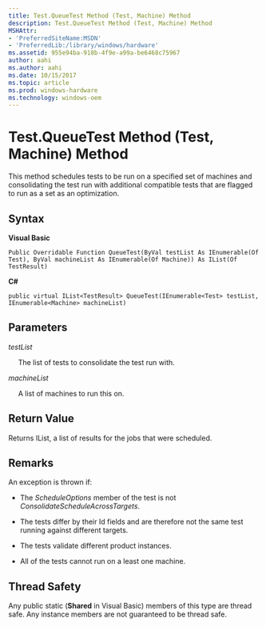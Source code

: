```yaml
---
title: Test.QueueTest Method (Test, Machine) Method
description: Test.QueueTest Method (Test, Machine) Method
MSHAttr:
- 'PreferredSiteName:MSDN'
- 'PreferredLib:/library/windows/hardware'
ms.assetid: 955e94ba-918b-4f9e-a99a-be6468c75967
author: aahi
ms.author: aahi
ms.date: 10/15/2017
ms.topic: article
ms.prod: windows-hardware
ms.technology: windows-oem
---
```


# Test.QueueTest Method (Test, Machine) Method


This method schedules tests to be run on a specified set of machines and consolidating the test run with additional compatible tests that are flagged to run as a set as an optimization.

## <span id="Syntax"></span><span id="syntax"></span><span id="SYNTAX"></span>Syntax


**Visual Basic**

`Public Overridable Function QueueTest(ByVal testList As IEnumerable(Of Test), ByVal machineList As IEnumerable(Of Machine)) As IList(Of TestResult)`

**C#**

`public virtual IList<TestResult> QueueTest(IEnumerable<Test> testList, IEnumerable<Machine> machineList)`

## <span id="Parameters"></span><span id="parameters"></span><span id="PARAMETERS"></span>Parameters


*testList*

     The list of tests to consolidate the test run with.

*machineList*

     A list of machines to run this on.

## <span id="Return_Value"></span><span id="return_value"></span><span id="RETURN_VALUE"></span>Return Value


Returns IList, a list of results for the jobs that were scheduled.

## <span id="Remarks"></span><span id="remarks"></span><span id="REMARKS"></span>Remarks


An exception is thrown if:

-   The *ScheduleOptions* member of the test is not *ConsolidateScheduleAcrossTargets*.

-   The tests differ by their Id fields and are therefore not the same test running against different targets.

-   The tests validate different product instances.

-   All of the tests cannot run on a least one machine.

## <span id="Thread_Safety"></span><span id="thread_safety"></span><span id="THREAD_SAFETY"></span>Thread Safety


Any public static (**Shared** in Visual Basic) members of this type are thread safe. Any instance members are not guaranteed to be thread safe.

 

 






